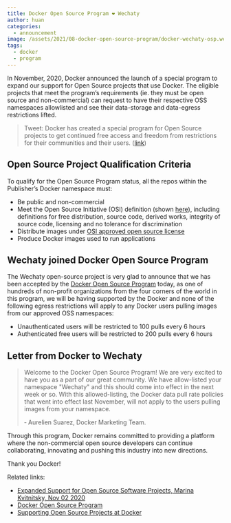 ```yaml
---
title: Docker Open Source Program ❤️ Wechaty
author: huan
categories:
  - announcement
image: /assets/2021/08-docker-open-source-program/docker-wechaty-osp.webp
tags:
  - docker
  - program
---
```


In November, 2020, Docker announced the launch of a special program to expand our support for Open Source projects that use Docker. The eligible projects that meet the program’s requirements (ie. they must be open source and non-commercial) can request to have their respective OSS namespaces allowlisted and see their data-storage and data-egress restrictions lifted.

> Tweet: Docker has created a special program for Open Source projects to get continued free access and freedom from restrictions for their communities and their users. ([link](https://twitter.com/Docker/status/1323391404551393280))

## Open Source Project Qualification Criteria

To qualify for the Open Source Program status, all the repos within the Publisher’s Docker namespace must:

- Be public and non-commercial
- Meet the Open Source Initiative (OSI) definition (shown [here](https://opensource.org/docs/osd)), including definitions for free distribution, source code, derived works, integrity of source code, licensing and no tolerance for discrimination
- Distribute images under [OSI approved open source license](https://opensource.org/licenses/alphabetical)
- Produce Docker images used to run applications

## Wechaty joined Docker Open Source Program

The Wechaty open-source project is very glad to announce that we has been accepted by the [Docker Open Source Program](https://www.docker.com/blog/supporting-open-source-projects-at-docker/) today, as one of hundreds of non-profit organizations from the four corners of the world in this program, we will be having supported by the Docker and none of the following egress restrictions will apply to any Docker users pulling images from our approved OSS namespaces:

- Unauthenticated users will be restricted to 100 pulls every 6 hours
- Authenticated free users will be restricted to 200 pulls every 6 hours

## Letter from Docker to Wechaty

> Welcome to the Docker Open Source Program!  We are very excited to have you as a part of our great community.  We have allow-listed your namespace "Wechaty" and this should come into effect in the next week or so. With this allowed-listing, the Docker data pull rate policies that went into effect last November, will not apply to the users pulling images from your namespace.  
>  
> &dash; Aurelien Suarez, Docker Marketing Team.

Through this program, Docker remains committed to providing a platform where the non-commercial open source developers can continue collaborating, innovating and pushing this industry into new directions.

Thank you Docker!

Related links:

- [Expanded Support for Open Source Software Projects, Marina Kvitnitsky, Nov 02 2020](https://www.docker.com/blog/expanded-support-for-open-source-software-projects/)
- [Docker Open Source Program](https://www.docker.com/blog/supporting-open-source-projects-at-docker/)
- [Supporting Open Source Projects at Docker](https://www.docker.com/blog/supporting-open-source-projects-at-docker/)
